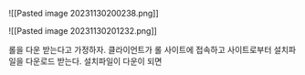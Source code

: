 ![[Pasted image 20231130200238.png]]

![[Pasted image 20231130201232.png]]

롤을 다운 받는다고 가정하자.
클라이언트가 롤 사이트에 접속하고 사이트로부터 설치파일을 다운로드 받는다.
설치파일이 다운이 되면